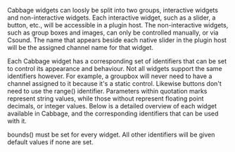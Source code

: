 Cabbage widgets can loosly be split into two groups, interactive widgets and non-interactive widgets. Each interactive widget, such as a slider, a button, etc., will be accessible in a plugin host. The non-interactive widgets, such as group boxes and images, can only be controlled manually, or via Csound. The name that appears beside each native slider in the plugin host will be the assigned channel name for that widget. 

Each Cabbage widget has a corresponding set of identifiers that can be set to control its appearance and behaviour. Not all widgets support the same identifiers however. For example, a groupbox will never need to have a channel assigned to it because it's a static control. Likewise buttons don't need to use the range() identifier. Parameters within quotation marks represent string values, while those without represent floating point decimals, or integer values. Below is a detailed overview of each widget available in Cabbage, and the corresponding identifiers that can be used with it.

bounds() must be set for every widget. All other identifiers will be given default values if none are set.  